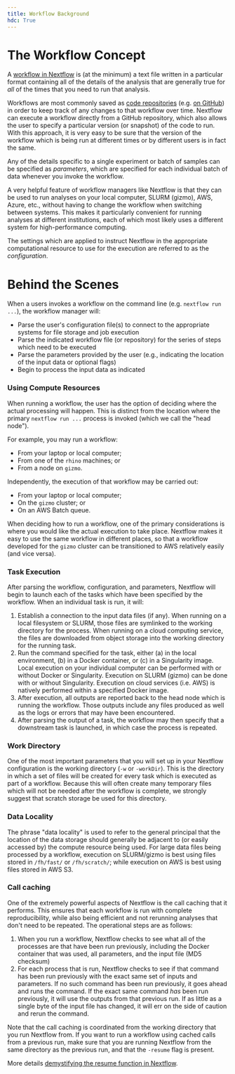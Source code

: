 ```yaml
---
title: Workflow Background
hdc: True
---
```


# The Workflow Concept

A [workflow in Nextflow](https://www.nextflow.io/docs/latest/getstarted.html#your-first-script) 
is (at the minimum) a text file written in a particular format containing all of the details of
the analysis that are generally true for _all_ of the times that you need to run that analysis.

Workflows are most commonly saved as [code repositories](https://en.wikipedia.org/wiki/Comparison_of_source-code-hosting_facilities)
(e.g. [on GitHub](https://github.com/FredHutch/)) in order to keep track of any changes to that
workflow over time. Nextflow can execute a workflow directly from a GitHub repository, which also
allows the user to specify a particular version (or snapshot) of the code to run. With this approach,
it is very easy to be sure that the version of the workflow which is being run at different times or by
different users is in fact the same.

Any of the details specific to a single experiment or batch of samples can be specified as _parameters_,
which are specified for each individual batch of data whenever you invoke the workflow.

A very helpful feature of workflow managers like Nextflow is that they can be used to run analyses
on your local computer, SLURM (gizmo), AWS, Azure, etc., without having to change the workflow
when switching between systems.
This makes it particularly convenient for running analyses at different institutions, each of which most
likely uses a different system for high-performance computing.

The settings which are applied to instruct Nextflow in the appropriate computational resource to use for
the execution are referred to as the _configuration_.

# Behind the Scenes

When a users invokes a workflow on the command line (e.g. `nextflow run ...`), the workflow manager will:

- Parse the user's configuration file(s) to connect to the appropriate systems for file storage and job execution
- Parse the indicated workflow file (or repository) for the series of steps which need to be executed
- Parse the parameters provided by the user (e.g., indicating the location of the input data or optional flags)
- Begin to process the input data as indicated

### Using Compute Resources

When running a workflow, the user has the option of deciding where the actual processing will happen.
This is distinct from the location where the primary `nextflow run ...` process is invoked (which we call the "head node").

For example, you may run a workflow:
- From your laptop or local computer;
- From one of the `rhino` machines; or 
- From a node on `gizmo`.

Independently, the execution of that workflow may be carried out:
- From your laptop or local computer;
- On the `gizmo` cluster; or
- On an AWS Batch queue.

When deciding how to run a workflow, one of the primary considerations is where you would like the
actual execution to take place. Nextflow makes it easy to use the same workflow in different places,
so that a workflow developed for the `gizmo` cluster can be transitioned to AWS relatively easily
(and vice versa).

### Task Execution

After parsing the workflow, configuration, and parameters, Nextflow will begin to launch each of the tasks
which have been specified by the workflow. When an individual task is run, it will:

1. Establish a connection to the input data files (if any). When running on a local filesystem or SLURM, those files are symlinked to the working directory for the process. When running on a cloud computing service, the files are downloaded from object storage into the working directory for the running task.
2. Run the command specified for the task, either (a) in the local environment, (b) in a Docker container, or (c) in a Singularity image. Local execution on your individual computer can be performed with or without Docker or Singularity. Execution on SLURM (gizmo) can be done with or without Singularity. Execution on cloud services (i.e. AWS) is natively performed within a specified Docker image.
3. After execution, all outputs are reported back to the head node which is running the workflow. Those outputs include any files produced as well as the logs or errors that may have been encountered.
4. After parsing the output of a task, the workflow may then specify that a downstream task is launched, in which case the process is repeated.

### Work Directory

One of the most important parameters that you will set up in your Nextflow configuration
is the working directory (`-w` or `-workDir`). This is the directory in which a set of files
will be created for every task which is executed as part of a workflow. Because this will
often create many temporary files which will not be needed after the workflow is complete,
we strongly suggest that scratch storage be used for this directory.

### Data Locality

The phrase "data locality" is used to refer to the general principal that the location of the data storage
should generally be adjacent to (or easily accessed by) the compute resource being used. For large data files
being processed by a workflow, execution on SLURM/gizmo is best using files stored in `/fh/fast/` or `/fh/scratch/`;
while execution on AWS is best using files stored in AWS S3.

### Call caching

One of the extremely powerful aspects of Nextflow is the call caching that it performs. 
This ensures that each workflow is run with complete reproducibility, while also being efficient and not rerunning analyses that don't need to be repeated. 
The operational steps are as follows:

  1. When you run a workflow, Nextflow checks to see what all of the processes are that have been run previously, including the Docker container that was used, all parameters, and the input file (MD5 checksum)
  2. For each process that is run, Nextflow checks to see if that command has been run previously with the exact same set of inputs and parameters. 
  If no such command has been run previously, it goes ahead and runs the command. 
  If the exact same command _has_ been run previously, it will use the outputs from that previous run. 
  If as little as a single byte of the input file has changed, it will err on the side of caution and rerun the command.

Note that the call caching is coordinated from the working directory that you run Nextflow from. 
If you want to run a workflow using cached calls from a previous run, make sure that you are running Nextflow from the same directory as the previous run,
and that the `-resume` flag is present.

More details [demystifying the resume function in Nextflow](https://www.nextflow.io/blog/2019/demystifying-nextflow-resume.html).
